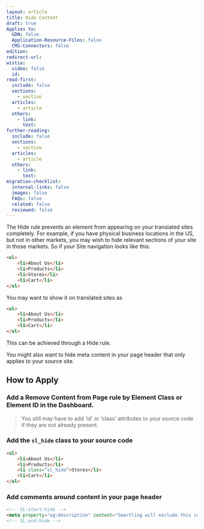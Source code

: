 ```yaml
---
layout: article
title: Hide Content
draft: true
Applies to:
  GDN: false
  Application-Resource-Files: false
  CMS-Connectors: false
edition:
redirect-url:
wistia:
  video: false
  id:
read-first:
  include: false
  sections:
    - section
  articles:
    - article
  others:
    - link:
      text:
further-reading:
  include: false
  sections:
    - section
  articles:
    - article
  others:
    - link:
      text:
migration-checklist:
  internal-links: false
  images: false
  FAQs: false
  related: false
  reviewed: false
---
```


The Hide rule prevents an element from appearing on your translated sites completely. For example, if you have physical business locations in the US, but not in other markets, you may wish to hide relevant sections of your site in those markets. So if your Site navigation looks like this:

~~~html
<ul>
	<li>About Us</li>
	<li>Products</li>
	<li>Stores</li>
	<li>Cart</li>
</ul>
~~~

You may want to show it on translated sites as

~~~html
<ul>
	<li>About Us</li>
	<li>Products</li>
	<li>Cart</li>
</ul>
~~~

This can be achieved through a Hide rule.

You might also want to hide meta content in your page header that only applies to your source site.

## How to Apply

### Add a Remove Content from Page rule by Element Class or Element ID in the Dashboard.

> You still may have to add ‘id’ or ‘class’ attributes to your source code if they are not already present.

### Add the `sl_hide` class to your source code

~~~html
<ul>
	<li>About Us</li>
	<li>Products</li>
	<li class=”sl_hide”>Stores</li>
	<li>Cart</li>
</ul>
~~~

### Add comments around content in your page header

~~~html
<!-- SL:start:hide -->
<meta property="og:description" content="Smartling will exclude this content." />
<!-- SL:end:hide -->
~~~